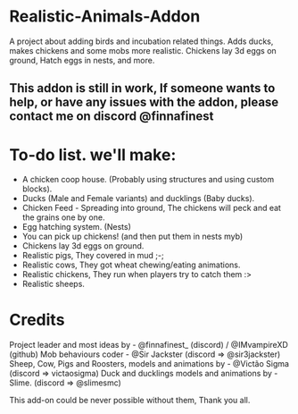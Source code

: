 # Realistic-Animals-Addon
A project about adding birds and incubation related things. Adds ducks, makes chickens and some mobs more realistic. Chickens lay 3d eggs on ground, Hatch eggs in nests, and more.

## This addon is still in work, If someone wants to help, or have any issues with the addon, please contact me on discord @finnafinest

# To-do list. we'll make:
- A chicken coop house. (Probably using structures and using custom blocks).
- Ducks (Male and Female variants) and ducklings (Baby ducks).
- Chicken Feed - Spreading into ground, The chickens will peck and eat the grains one by one.
- Egg hatching system. (Nests)
- You can pick up chickens! (and then put them in nests myb)
- Chickens lay 3d eggs on ground.
- Realistic pigs, They covered in mud ;-;
- Realistic cows, They got wheat chewing/eating animations.
- Realistic chickens, They run when players try to catch them :>
- Realistic sheeps.

# Credits
Project leader and most ideas by - @finnafinest_ (discord) / @IMvampireXD (github)
Mob behaviours coder - @Sir Jackster (discord => @sir3jackster)
Sheep, Cow, Pigs and Roosters, models and animations by - @Victão Sigma (discord => victaosigma)
Duck and ducklings models and animations by - Slime. (discord => @slimesmc)

This add-on could be never possible without them, Thank you all.
